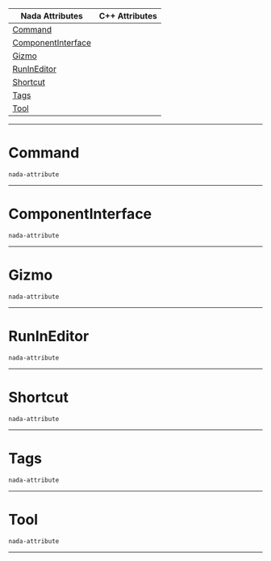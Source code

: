 |Nada Attributes|C++ Attributes|
|---|---|
|[Command](object_attribute_reference.md#command)| |
|[ComponentInterface](object_attribute_reference.md#componentinterface)| |
|[Gizmo](object_attribute_reference.md#gizmo)| |
|[RunInEditor](object_attribute_reference.md#runineditor)| |
|[Shortcut](object_attribute_reference.md#shortcut)| |
|[Tags](object_attribute_reference.md#tags)| |
|[Tool](object_attribute_reference.md#tool)| |



---  
 #  Command

 `nada-attribute`


---  
 #  ComponentInterface

 `nada-attribute`


---  
 #  Gizmo

 `nada-attribute`


---  
 #  RunInEditor

 `nada-attribute`


---  
 #  Shortcut

 `nada-attribute`


---  
 #  Tags

 `nada-attribute`


---  
 #  Tool

 `nada-attribute`


---  
 

 